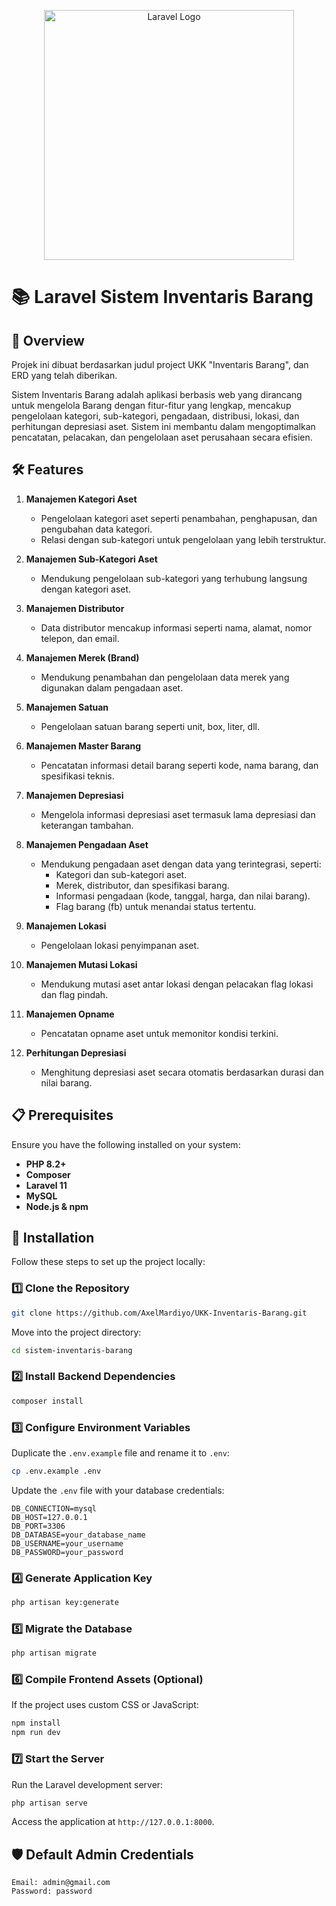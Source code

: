 <p align="center"><a href="https://laravel.com" target="_blank"><img src="https://raw.githubusercontent.com/laravel/art/master/logo-lockup/5%20SVG/2%20CMYK/1%20Full%20Color/laravel-logolockup-cmyk-red.svg" width="400" alt="Laravel Logo"></a></p>

# 📚 Laravel Sistem Inventaris Barang

## 🚀 Overview
Projek ini dibuat berdasarkan judul project UKK "Inventaris Barang", dan ERD yang telah diberikan.

Sistem Inventaris Barang adalah aplikasi berbasis web yang dirancang untuk mengelola Barang dengan fitur-fitur yang lengkap, mencakup pengelolaan kategori, sub-kategori, pengadaan, distribusi, lokasi, dan perhitungan depresiasi aset. Sistem ini membantu dalam mengoptimalkan pencatatan, pelacakan, dan pengelolaan aset perusahaan secara efisien.

## 🛠️ Features
1. **Manajemen Kategori Aset**

   - Pengelolaan kategori aset seperti penambahan, penghapusan, dan pengubahan data kategori.
   - Relasi dengan sub-kategori untuk pengelolaan yang lebih terstruktur.

2. **Manajemen Sub-Kategori Aset**

   - Mendukung pengelolaan sub-kategori yang terhubung langsung dengan kategori aset.

3. **Manajemen Distributor**

   - Data distributor mencakup informasi seperti nama, alamat, nomor telepon, dan email.

4. **Manajemen Merek (Brand)**

   - Mendukung penambahan dan pengelolaan data merek yang digunakan dalam pengadaan aset.

5. **Manajemen Satuan**

   - Pengelolaan satuan barang seperti unit, box, liter, dll.

6. **Manajemen Master Barang**

   - Pencatatan informasi detail barang seperti kode, nama barang, dan spesifikasi teknis.

7. **Manajemen Depresiasi**
   - Mengelola informasi depresiasi aset termasuk lama depresiasi dan keterangan tambahan.
8. **Manajemen Pengadaan Aset**

   - Mendukung pengadaan aset dengan data yang terintegrasi, seperti:
     - Kategori dan sub-kategori aset.
     - Merek, distributor, dan spesifikasi barang.
     - Informasi pengadaan (kode, tanggal, harga, dan nilai barang).
     - Flag barang (fb) untuk menandai status tertentu.

9. **Manajemen Lokasi**

   - Pengelolaan lokasi penyimpanan aset.

10. **Manajemen Mutasi Lokasi**

    - Mendukung mutasi aset antar lokasi dengan pelacakan flag lokasi dan flag pindah.

11. **Manajemen Opname**

    - Pencatatan opname aset untuk memonitor kondisi terkini.

12. **Perhitungan Depresiasi**

    - Menghitung depresiasi aset secara otomatis berdasarkan durasi dan nilai barang.

## 📋 Prerequisites
Ensure you have the following installed on your system:

- **PHP 8.2+**
- **Composer**
- **Laravel 11**
- **MySQL**
- **Node.js & npm**

## 🔧 Installation
Follow these steps to set up the project locally:

### 1️⃣ Clone the Repository

```bash
git clone https://github.com/AxelMardiyo/UKK-Inventaris-Barang.git
```   
Move into the project directory:
    
```bash
cd sistem-inventaris-barang
```

### 2️⃣ Install Backend Dependencies
```bash
composer install
```

### 3️⃣ Configure Environment Variables
Duplicate the `.env.example` file and rename it to `.env`:
```bash
cp .env.example .env
```
Update the `.env` file with your database credentials:
```env
DB_CONNECTION=mysql
DB_HOST=127.0.0.1
DB_PORT=3306
DB_DATABASE=your_database_name
DB_USERNAME=your_username
DB_PASSWORD=your_password
```

### 4️⃣ Generate Application Key
```bash
php artisan key:generate
```

### 5️⃣ Migrate the Database
```bash
php artisan migrate
```

### 6️⃣ Compile Frontend Assets (Optional)
If the project uses custom CSS or JavaScript:
```bash
npm install
npm run dev
```

### 7️⃣ Start the Server
Run the Laravel development server:
```bash
php artisan serve
```
Access the application at `http://127.0.0.1:8000`.

## 🛡️ Default Admin Credentials
```text
Email: admin@gmail.com
Password: password
```

